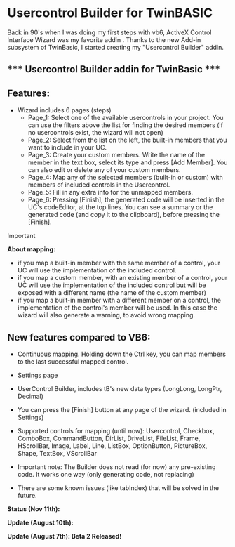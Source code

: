 # Usercontrol Builder for TwinBASIC

Back in 90's when I was doing my first steps with vb6, ActiveX Control Interface Wizard was my favorite addin .
Thanks to the new Add-in subsystem of TwinBasic, I started creating my "Usercontrol Builder" addin.

*** Usercontrol Builder addin for TwinBasic ***
-----------------------------------------------

Features:
---------

- Wizard includes 6 pages (steps)
  - Page_1: Select one of the available usercontrols in your project. You can use the filters above the list for finding the desired members (if no usercontrols exist, the wizard will not open)
  - Page_2: Select from the list on the left, the built-in members that you want to include in your UC.
  - Page_3: Create your custom members. Write the name of the member in the text box, select its type and press [Add Member]. You can also edit or delete any of your custom members.
  - Page_4: Map any of the selected members (built-in or custom) with members of included controls in the Usercontrol.
  - Page_5: Fill in any extra info for the unmapped members.
  - Page_6: Pressing [Finish], the generated code will be inserted in the UC's codeEditor, at the top lines. You can see a summary or the generated code (and copy it to the clipboard), before pressing the [Finish].

 > [!IMPORTANT]  
> **About mapping:**
> - if you map a built-in member with the same member of a control, your UC will use the implementation of the included control.
> - if you map a custom member, with an existing member of a control, your UC will use the implementation of the included control but will be exposed with a different name (the name of the custom member)
> - if you map a built-in member with a different member on a control, the implementation of the control's member will be used. In this case the wizard will also generate a warning, to avoid wrong mapping.


New features compared to VB6: 
------------------------------
- Continuous mapping. Holding down the Ctrl key, you can map members to the last successful mapped control.
- Settings page
- UserControl Builder, includes tB's new data types (LongLong, LongPtr, Decimal)

- You can press the [Finish] button at any page of the wizard. (included in Settings)

- Supported controls for mapping (until now):
Usercontrol, Checkbox, ComboBox, CommandButton, DirList, DriveList, FileList, Frame, HScrollBar, Image, Label, Line, ListBox, OptionButton, PictureBox, Shape, TextBox, VScrollBar

- Important note: The Builder does not read (for now) any pre-existing code. It works one way (only generating code, not replacing)

- There are some known issues (like tabIndex) that will be solved in the future.

**Status (Nov 11th):** 

**Update (August 10th):** 

**Update (August 7th): Beta 2 Released!** 

